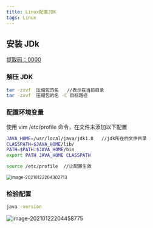 ```yaml
---
title: Linux配置JDK 
tags: Linux
---
```


## 安装 JDk

[提取码：0000 ](https://pan.baidu.com/s/1iDH4ahRh2DozUy375Rl3hQ)



### 解压 JDK

```bash
tar -zxvf  压缩包的名   //表示在当前目录
tar -zxvf  压缩包的名 -C 目标路径
```



### 配置环境变量

使用 vim /etc/profile 命令，在文件末添加以下配置

```bash
JAVA_HOME=/usr/local/java/jdk1.8   //jdk所在的文件目录
CLASSPATH=$JAVA_HOME/lib/
PATH=$PATH:$JAVA_HOME/bin
export PATH JAVA_HOME CLASSPATH

source /etc/profile  //让配置生效
```

<img src="https://i.loli.net/2021/01/22/WpEIByUmqVGHzDf.png" alt="image-20210122204302713" style="zoom: 80%;" />



### 检验配置

```bash
java -version
```

![image-20210122204458775](https://i.loli.net/2021/01/22/breOi4fCdG9Z1po.png)

